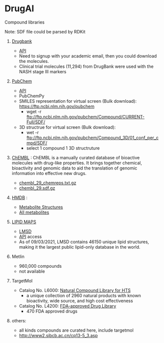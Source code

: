 # DrugAI

Compound libraries

Note: SDF file could be parsed by RDKit


1. [Drugbank](https://go.drugbank.com/releases/latest)
    - [API](https://dev.drugbank.com/guides/api)
    - Need to signup with your academic email, then you could download the molecules.
    - Clinical trial molecules (11,294) from DrugBank were used with the NASH stage III markers
2. [PubChem](https://pubchemdocs.ncbi.nlm.nih.gov/downloads)
    - [API](https://pubchemdocs.ncbi.nlm.nih.gov/pug-rest)
    - PubChemPy
    - SMILES representation for virtual screen (Bulk download): https://ftp.ncbi.nlm.nih.gov/pubchem
        - wget -r ftp://ftp.ncbi.nlm.nih.gov/pubchem/Compound/CURRENT-Full/SDF/
    - 3D structrue for virtual screen (Bulk download):
        - wet -r ftp://ftp.ncbi.nlm.nih.gov/pubchem/Compound_3D/01_conf_per_cmpd/SDF/
        - select 1 compound 1 3D structruture

3. [ChEMBL](https://chembl.gitbook.io/chembl-interface-documentation/downloads) :
ChEMBL is a manually curated database of bioactive molecules with drug-like properties. It brings together chemical, bioactivity and genomic data to aid the translation of genomic information into effective new drugs.

    - [chembl_29_chemreps.txt.gz](https://ftp.ebi.ac.uk/pub/databases/chembl/ChEMBLdb/latest/)
    - [chembl_29.sdf.gz](https://ftp.ebi.ac.uk/pub/databases/chembl/ChEMBLdb/latest/)

4. [HMDB](https://hmdb.ca/downloads) :
    - [Metabolite Structures](https://hmdb.ca/system/downloads/current/structures.zip)
    - [All metabolites](https://hmdb.ca/system/downloads/current/hmdb_metabolites.zip)

5. [LIPID MAPS](https://www.lipidmaps.org/resources/databases/index.php)
    - [LMSD](https://www.lipidmaps.org/files/?file=LMSD&ext=sdf.zip)
    - [API](https://www.lipidmaps.org/data/structure/programmaticaccess.html) access
    - As of 09/03/2021, LMSD contains 46150 unique lipid structures, making it the largest public lipid-only database in the world.
6. Metlin
    - 960,000 compounds
    - not available 


7. TargetMol
    - Catalog No. L6000: [Natural Compound Library for HTS](https://www.targetmol.com/compound-library/Natural%20Compound%20Library%20for%20HTS)
        - a unique collection of 2960 natural products with known bioactivity, wide source, and high cost effectiveness
    - Catalog No. L4200: [FDA-approved Drug Library](https://www.targetmol.com/compound-library/FDA-approved%20Drug%20Library)
        - 470 FDA approved drugs

8. others:
   - all kinds compounds are curated here, include targetmol
   - http://www2.sibcb.ac.cn/cp13-5_3.asp